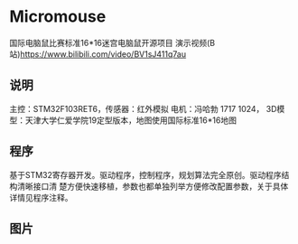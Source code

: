 # Micromouse
国际电脑鼠比赛标准16*16迷宫电脑鼠开源项目 演示视频(B站)https://www.bilibili.com/video/BV1sJ411q7au

## 说明
主控：STM32F103RET6，传感器：红外模拟 电机：冯哈勃 1717 1024，
3D模型：天津大学仁爱学院19定型版本，地图使用国际标准16*16地图

## 程序
基于STM32寄存器开发。驱动程序，控制程序，规划算法完全原创。驱动程序结构清晰接口清
楚方便快速移植，参数也都单独列举方便修改配置参数，关于具体详情见程序注释。

## 图片



